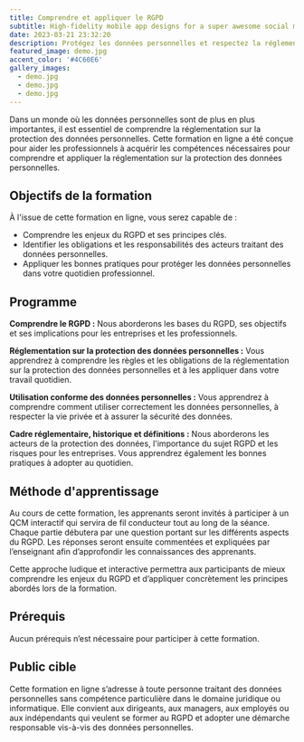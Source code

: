 ```yaml
---
title: Comprendre et appliquer le RGPD
subtitle: High-fidelity mobile app designs for a super awesome social media company.
date: 2023-03-21 23:32:20
description: Protégez les données personnelles et respectez la réglementation avec notre formation en ligne sur le RGPD. Apprenez à comprendre et à appliquer les principes clés pour une gestion responsable des données.
featured_image: demo.jpg
accent_color: '#4C60E6'
gallery_images:
  - demo.jpg
  - demo.jpg
  - demo.jpg
---
```


Dans un monde où les données personnelles sont de plus en plus importantes, il est essentiel de comprendre la réglementation sur la protection des données personnelles. Cette formation en ligne a été conçue pour aider les professionnels à acquérir les compétences nécessaires pour comprendre et appliquer la réglementation sur la protection des données personnelles.

## Objectifs de la formation

À l'issue de cette formation en ligne, vous serez capable de :

- Comprendre les enjeux du RGPD et ses principes clés.
- Identifier les obligations et les responsabilités des acteurs traitant des données personnelles.
- Appliquer les bonnes pratiques pour protéger les données personnelles dans votre quotidien professionnel.

## Programme

**Comprendre le RGPD :** Nous aborderons les bases du RGPD, ses objectifs et ses implications pour les entreprises et les professionnels.

**Réglementation sur la protection des données personnelles :** Vous apprendrez à comprendre les règles et les obligations de la réglementation sur la protection des données personnelles et à les appliquer dans votre travail quotidien.

**Utilisation conforme des données personnelles :** Vous apprendrez à comprendre comment utiliser correctement les données personnelles, à respecter la vie privée et à assurer la sécurité des données.

**Cadre réglementaire, historique et définitions :** Nous aborderons les acteurs de la protection des données, l'importance du sujet RGPD et les risques pour les entreprises. Vous apprendrez également les bonnes pratiques à adopter au quotidien.

## Méthode d'apprentissage

Au cours de cette formation, les apprenants seront invités à participer à un QCM interactif qui servira de fil conducteur tout au long de la séance. Chaque partie débutera par une question portant sur les différents aspects du RGPD. Les réponses seront ensuite commentées et expliquées par l’enseignant afin d’approfondir les connaissances des apprenants.

Cette approche ludique et interactive permettra aux participants de mieux comprendre les enjeux du RGPD et d’appliquer concrètement les principes abordés lors de la formation.

## Prérequis

Aucun prérequis n’est nécessaire pour participer à cette formation.

## Public cible

Cette formation en ligne s’adresse à toute personne traitant des données personnelles sans compétence particulière dans le domaine juridique ou informatique. Elle convient aux dirigeants, aux managers, aux employés ou aux indépendants qui veulent se former au RGPD et adopter une démarche responsable vis-à-vis des données personnelles.

